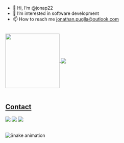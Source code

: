 - 👋 Hi, I’m @jonap22
- 👀 I’m interested in software development
- 📫 How to reach me jonathan.puglla@outlook.com
</br>

<div>
  <a href="https://github.com/jonap22">
   <img align="center" height="170" src="https://github-readme-stats.vercel.app/api/top-langs/?username=jonap22&layout=compact&langs_count=16&theme=dracula"/>
  <img align="center" src="https://github-readme-stats.vercel.app/api?username=jonap22&show_icons=true&theme=dracula&include_all_commits=true&count_private=true&hide=issues"/>
</div>
  
</br>

## Contact 
<div> 
  <a href="https://www.linkedin.com/in/jonapuglla2000" target="_blank"><img src="https://img.shields.io/badge/-LinkedIn-%230077B5?style=for-the-badge&logo=linkedin&logoColor=white" target="_blank"></a> 
  <a href="https://twitter.com/jonathan2525252" target="_blank"><img src="https://img.shields.io/badge/-Twitter-%23EA4335?style=for-the-badge&logo=youtube&logoColor=white" target="_blank"></a>
  <a href = "mailto: jonathanhugo2334@gmail.com"><img src="https://img.shields.io/badge/-Gmail-%23333?style=for-the-badge&logo=gmail&logoColor=white" target="_blank"></a>
 </br>
</br>
 
  ![Snake animation](https://github.com/jonap22/jonap22/blob/output/github-contribution-grid-snake.svg)
 
</div>
